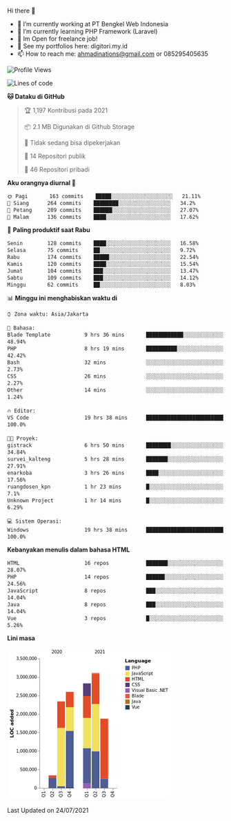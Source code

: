 Hi there 👋

- 🔭 I’m currently working at PT Bengkel Web Indonesia
- 🌱 I’m currently learning PHP Framework (Laravel)
- 📂 Im Open for freelance job!
- 🧷 See my portfolios here: digitori.my.id
- 📫 How to reach me: ahmadinations@gmail.com or 085295405635


<!--START_SECTION:waka-->
![Profile Views](http://img.shields.io/badge/Profil%20dilihat-5-blue)

![Lines of code](https://img.shields.io/badge/Sejak%20Hello%20World%20aku%20telah%20menulis-13.1%20million%20baris%20kode-blue)

**🐱 Dataku di GitHub** 

> 🏆 1,197 Kontribusi pada 2021
 > 
> 📦 2.1 MB Digunakan di Github Storage 
 > 
> 🚫 Tidak sedang bisa dipekerjakan
 > 
> 📜 14 Repositori publik 
 > 
> 🔑 46 Repositori pribadi  
 > 
**Aku orangnya diurnal 🐤** 

```text
🌞 Pagi       163 commits    █████░░░░░░░░░░░░░░░░░░░░   21.11% 
🌆 Siang      264 commits    ████████░░░░░░░░░░░░░░░░░   34.2% 
🌃 Petang     209 commits    ██████░░░░░░░░░░░░░░░░░░░   27.07% 
🌙 Malam      136 commits    ████░░░░░░░░░░░░░░░░░░░░░   17.62%

```
📅 **Paling produktif saat Rabu** 

```text
Senin        128 commits    ████░░░░░░░░░░░░░░░░░░░░░   16.58% 
Selasa       75 commits     ██░░░░░░░░░░░░░░░░░░░░░░░   9.72% 
Rabu         174 commits    █████░░░░░░░░░░░░░░░░░░░░   22.54% 
Kamis        120 commits    ████░░░░░░░░░░░░░░░░░░░░░   15.54% 
Jumat        104 commits    ███░░░░░░░░░░░░░░░░░░░░░░   13.47% 
Sabtu        109 commits    ███░░░░░░░░░░░░░░░░░░░░░░   14.12% 
Minggu       62 commits     ██░░░░░░░░░░░░░░░░░░░░░░░   8.03%

```


📊 **Minggu ini menghabiskan waktu di** 

```text
⌚︎ Zona waktu: Asia/Jakarta

💬 Bahasa: 
Blade Template           9 hrs 36 mins       ████████████░░░░░░░░░░░░░   48.94% 
PHP                      8 hrs 19 mins       ██████████░░░░░░░░░░░░░░░   42.42% 
Bash                     32 mins             ░░░░░░░░░░░░░░░░░░░░░░░░░   2.73% 
CSS                      26 mins             ░░░░░░░░░░░░░░░░░░░░░░░░░   2.27% 
Other                    14 mins             ░░░░░░░░░░░░░░░░░░░░░░░░░   1.24%

🔥 Editor: 
VS Code                  19 hrs 38 mins      █████████████████████████   100.0%

🐱‍💻 Proyek: 
gistrack                 6 hrs 50 mins       ████████░░░░░░░░░░░░░░░░░   34.84% 
survei_kalteng           5 hrs 28 mins       ███████░░░░░░░░░░░░░░░░░░   27.91% 
enarkoba                 3 hrs 26 mins       ████░░░░░░░░░░░░░░░░░░░░░   17.56% 
ruangdosen_kpn           1 hr 23 mins        █░░░░░░░░░░░░░░░░░░░░░░░░   7.1% 
Unknown Project          1 hr 14 mins        █░░░░░░░░░░░░░░░░░░░░░░░░   6.29%

💻 Sistem Operasi: 
Windows                  19 hrs 38 mins      █████████████████████████   100.0%

```

**Kebanyakan menulis dalam bahasa HTML** 

```text
HTML                     16 repos            ███████░░░░░░░░░░░░░░░░░░   28.07% 
PHP                      14 repos            ██████░░░░░░░░░░░░░░░░░░░   24.56% 
JavaScript               8 repos             ███░░░░░░░░░░░░░░░░░░░░░░   14.04% 
Java                     8 repos             ███░░░░░░░░░░░░░░░░░░░░░░   14.04% 
Vue                      3 repos             █░░░░░░░░░░░░░░░░░░░░░░░░   5.26%

```


**Lini masa**

![Chart not found](https://raw.githubusercontent.com/MuhamadAhmadin/MuhamadAhmadin/master/charts/bar_graph.png) 


 Last Updated on 24/07/2021
<!--END_SECTION:waka-->
